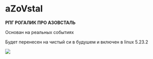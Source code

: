 # aZoVstal
**РПГ РОГАЛИК ПРО АЗОВСТАЛЬ**

Основан на реальных событиях

Будет перенесен на чистый си в будушем и включен в linux 5.23.2

<img src="https://user-images.githubusercontent.com/79300121/170353176-4ef2e1cf-84bb-4ad1-bddd-64b86ef80bb6.png" />
